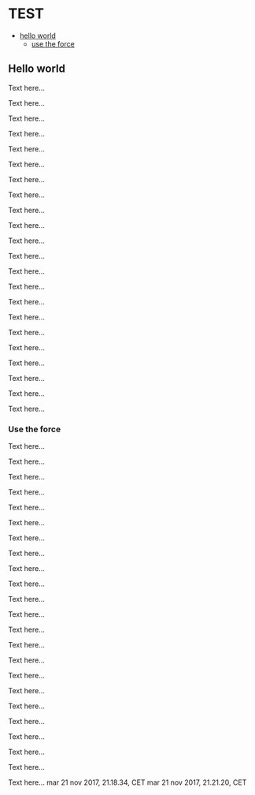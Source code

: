 # TEST

* [hello world](#hello-world)
    * [use the force](#use-the-force)

## Hello world

Text here...

Text here...

Text here...

Text here...

Text here...

Text here...

Text here...

Text here...

Text here...

Text here...

Text here...

Text here...

Text here...

Text here...

Text here...

Text here...

Text here...

Text here...

Text here...

Text here...

Text here...

Text here...

### Use the force

Text here...

Text here...

Text here...

Text here...

Text here...

Text here...

Text here...

Text here...

Text here...

Text here...

Text here...

Text here...

Text here...

Text here...

Text here...

Text here...

Text here...

Text here...

Text here...

Text here...

Text here...

Text here...

Text here...
mar 21 nov 2017, 21.18.34, CET
mar 21 nov 2017, 21.21.20, CET
